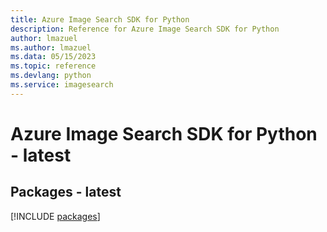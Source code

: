```yaml
---
title: Azure Image Search SDK for Python
description: Reference for Azure Image Search SDK for Python
author: lmazuel
ms.author: lmazuel
ms.data: 05/15/2023
ms.topic: reference
ms.devlang: python
ms.service: imagesearch
---
```

# Azure Image Search SDK for Python - latest
## Packages - latest
[!INCLUDE [packages](image-search-index.md)]